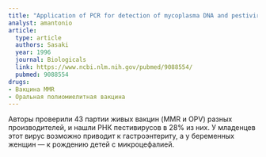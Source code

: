 ```yaml
---
title: "Application of PCR for detection of mycoplasma DNA and pestivirus RNA in human live viral vaccines"
analyst: amantonio
article:
  type: article
  authors: Sasaki
  year: 1996
  journal: Biologicals
  link: https://www.ncbi.nlm.nih.gov/pubmed/9088554/
  pubmed: 9088554
drugs:
- Вакцина MMR
- Оральная полиомиелитная вакцина
---
```


Авторы проверили 43 партии живых вакцин (MMR и OPV) разных производителей, и нашли РНК пестивирусов в 28% из них. У младенцев этот вирус возможно приводит к гастроэнтериту, а у беременных женщин — к рождению детей с микроцефалией.

